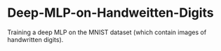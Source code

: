 # Deep-MLP-on-Handweitten-Digits
Training a deep MLP on the MNIST dataset (which contain images of handwritten digits). 
